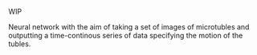 WIP

Neural network with the aim of taking a set of images of microtubles and outputting a time-continous series of data specifying the motion of the tubles.
